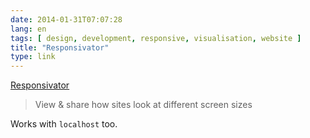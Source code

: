 ```yaml
---
date: 2014-01-31T07:07:28
lang: en
tags: [ design, development, responsive, visualisation, website ]
title: "Responsivator"
type: link
---
```


[Responsivator](http://johnpolacek.github.io/Responsivator/)

> View & share how sites look at different screen sizes

Works with ` localhost ` too.

